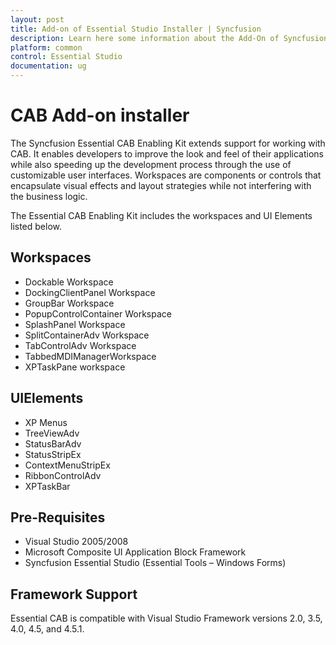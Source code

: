 ```yaml
---
layout: post
title: Add-on of Essential Studio Installer | Syncfusion
description: Learn here some information about the Add-On of Syncfusion Essential Studio Installer and more details.
platform: common
control: Essential Studio
documentation: ug
---
```



# CAB Add-on installer

The Syncfusion Essential CAB Enabling Kit extends support for working with CAB. It enables developers to improve the look and feel of their applications while also speeding up the development process through the use of customizable user interfaces. Workspaces are components or controls that encapsulate visual effects and layout strategies while not interfering with the business logic.

The Essential CAB Enabling Kit includes the workspaces and UI Elements listed below.

## Workspaces

* Dockable Workspace
* DockingClientPanel Workspace
* GroupBar Workspace
* PopupControlContainer Workspace
* SplashPanel Workspace
* SplitContainerAdv Workspace
* TabControlAdv Workspace
* TabbedMDIManagerWorkspace
* XPTaskPane workspace

## UIElements 

* XP Menus
* TreeViewAdv
* StatusBarAdv
* StatusStripEx
* ContextMenuStripEx
* RibbonControlAdv
* XPTaskBar

## Pre-Requisites 

* Visual Studio 2005/2008
* Microsoft Composite UI Application Block Framework
* Syncfusion Essential Studio (Essential Tools – Windows Forms)

## Framework Support

Essential CAB is compatible with Visual Studio Framework versions 2.0, 3.5, 4.0, 4.5, and 4.5.1.

